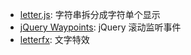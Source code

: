 - [letter.js](https://github.com/davatron5000/Lettering.js): 字符串拆分成字符单个显示
- [jQuery Waypoints](https://github.com/imakewebthings/waypoints): jQuery 滚动监听事件
- [letterfx](https://github.com/tuxsudo/letterfx): 文字特效 
